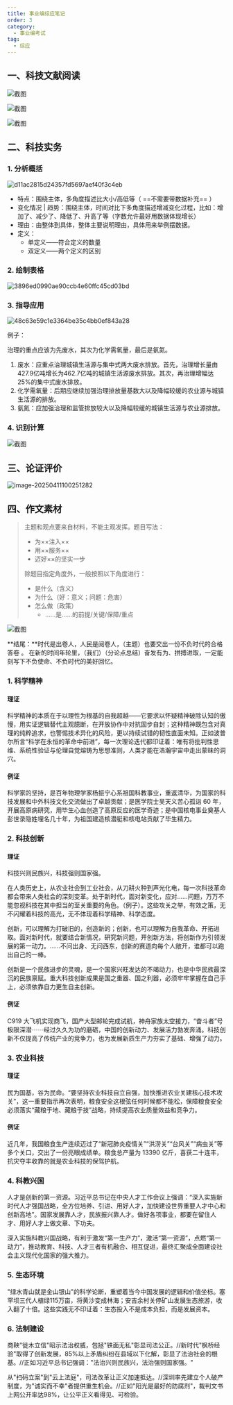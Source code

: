 ```yaml
---
title: 事业编综应笔记
order: 3
category:
  - 事业编考试
tag:
  - 综应
---
```


## 一、科技文献阅读

![截图](./images/818a1c03ac742bc5b7772c8410af372d.png)

![截图](./images/86e31fb278216392026bdea6e4db08d2.png)

![截图](./images/9f8bd11c45627a0ca999d35dae1f88a5.png)

## 二、科技实务

### 1. 分析概括

![d11ac2815d24357fd5697aef40f3c4eb](./images/d11ac2815d24357fd5697aef40f3c4eb.jpg)

- 特点：围绕主体，多角度描述比大小/高低等（ ==不需要带数据补充== ）
- 变化情况 | 趋势：围绕主体，时间对比下多角度描述增减变化过程，比如：增加了、减少了、降低了、升高了等（字数允许最好用数据体现增长）
- 理由：由整体到具体，整体主要说明理由，具体用来举例摆数据。
- 定义：
  - 单定义——符合定义的数量
  - 双定义——两个定义的区别

### 2. 绘制表格

![3896ed0990ae90ccb4e60ffc45cd03bd](./images/3896ed0990ae90ccb4e60ffc45cd03bd.jpg)

### 3. 指导应用

![48c63e59c1e3364be35c4bb0ef843a28](./images/48c63e59c1e3364be35c4bb0ef843a28.jpg)

例子：

治理的重点应该为先废水，其次为化学需氧量，最后是氨氮。

1. 废水：应重点治理城镇生活源与集中式两大废水排放。首先，治理增长量由427.9亿吨增长为462.7亿吨的城镇生活源废水排放。其次，再治理增幅达25%的集中式废水排放。
2. 化学需氧量：后期应继续加强治理排放量基数大以及降幅较缓的农业源与城镇生活源的排放。
3. 氨氮：应加强治理和监管排放较大以及降幅较缓的城镇生活源与农业源排放。

### 4. 识别计算

![截图](./images/064b26f334e0a20377a646159b4570a4.jpg)

## 三、论证评价

![image-20250411100251282](./images/image-20250411100251282.png)

## 四、作文素材

> 主题和观点要来自材料，不能主观发挥。题目写法：
> 
> - 为××注入××
> - 用××服务××
> - 迈好××的坚实一步
> 
> 除题目指定角度外，一般按照以下角度进行：
> 
> - 是什么（含义）
> - 为什么（好：意义；问题：危害）
> - 怎么做（政策）
>   - ……是……的前提/关键/保障/重点

![截图](./images/57283fd755d241c075394cea6663339b.png)

**结尾：**时代是出卷人，人民是阅卷人，（主题）也要交出一份不负时代的合格答卷 。 在新的时间年轮里，（我们）（分论点总结）奋发有为、拼搏进取，一定能刻写下不负使命、不负时代的美好回忆。

### 1. 科学精神

#### 理证

科学精神的本质在于以理性为根基的自我超越——它要求以怀疑精神破除认知的傲慢，用实证逻辑替代主观臆断，在开放协作中对抗固步自封；这种精神既包含对真理的纯粹追求，也警惕技术异化的风险，更以持续试错的韧性直面未知。正如波普尔所言“科学在永恒的革命中前进”，每一次理论迭代都印证着：唯有将批判性思维、系统性验证与伦理自觉熔铸为思想准则，人类才能在浩瀚宇宙中走出蒙昧的洞穴。

#### 例证

科学家的坚持，是百年物理学家杨振宁心系祖国科教事业，重返清华，为国家的科技发展和中外科技文化交流做出了卓越贡献；是医学院士吴天义苦心孤诣 60 年，开展高原病研究，用毕生心血创造了高原反应的医学奇迹；是中国核电事业奠基人彭世录隐姓埋名几十年，为祖国建造核潜艇和核电站贡献了毕生精力。

### 2. 科技创新

#### 理证

科技兴则民族兴，科技强则国家强。

在人类历史上，从农业社会到工业社会，从刀耕火种到声光化电，每一次科技革命都会带来人类社会的深刻变革。处于新时代，面对新变化，应对……问题，万万不能忽视科技在其中担当的至关重要的角色。（例子）。这些攻关之举，有效之策，无不闪耀着科技的高光，无不体现着科学精神、科学态度。

创新，可以理解为打破旧的，创造新的；创新，也可以理解为自我革命、开拓进取。面对新时代，就要结合新情况，研究新问题，开创新方法，将创新作为引领发展的第一动力。……不问出身、无问西东，创新的赛道向每个人敞开，谁都可以跑出自己的一棒。

创新是一个民族进步的灵魂，是一个国家兴旺发达的不竭动力，也是中华民族最深沉的民族禀赋。重大科技创新成果是国之重器、国之利器，必须牢牢掌握在自己手上，必须依靠自力更生自主创新。

#### 例证

C919 大飞机实现商飞，国产大型邮轮完成试航，神舟家族太空接力，“奋斗者”号极限深潜┄┄经过久久为功的磨砺，中国的创新动力、发展活力勃发奔涌。科技创新不仅提高了传统产业的竞争力，也为发展新质生产力夯实了基础、增强了动力。

### 3. 农业科技

#### 理证

民为国基，谷为民命。“要坚持农业科技自立自强，加快推进农业关建核心技术攻关”，这一重要指示再次表明，粮食安全这根弦任何时候都不能松，保障粮食安全必须落实“藏粮于地、藏粮于技”战略，持续提高农业质量效益和竞争力。

#### 例证

近几年，我国粮食生产连续迈过了“新冠肺炎疫情关”“洪涝关”“台风关”“病虫关”等多个关口，交出了一份亮眼成绩单。粮食总产量为 13390 亿斤，喜获二十连丰，抗灾夺丰收靠的就是农业科技的保驾护航。

### 4. 科教兴国

人才是创新的第一资源。习近平总书记在中央人才工作会议上强调：“深入实施新时代人才强国战略，全方位培养、引进、用好人才，加快建设世界重要人才中心和创新高地”。国家发展靠人才，民族振兴靠人才。做好各项事业，都要在留住人才、用好人才上做文章、下功夫。

深入实施科教兴国战略，有利于激发“第一生产力”，激活“第一资源”，点燃“第一动力”，推动教育、科技、人才三者有机融合、相互促进，最终汇聚成全面建设社会主义现代化国家的强大推力。

### 5. 生态环境

"绿水青山就是金山银山"的科学论断，重塑着当今中国发展的逻辑和价值坐标。塞罕坝三代人植绿115万亩，将黄沙变成林海；安吉余村关停矿山发展生态旅游，收入翻了十倍。这些实践无不印证着：生态投入不是成本负担，而是发展资本。

### 6. 法制建设

商鞅"徙木立信"昭示法治权威，包拯"铁面无私"彰显司法公正。//新时代"枫桥经验"取得了创新发展，85%以上矛盾纠纷在县域以下化解，彰显了法治社会的根基。//正如习近平总书记强调："法治兴则民族兴，法治强则国家强。"

从"扫码立案"到"云上法庭"，司法改革让正义加速抵达。//深圳率先建立个人破产制度，为"诚实而不幸"者提供重生机会。//正如"阳光是最好的防腐剂"，裁判文书上网公开率达98%，让公平正义看得见、可检验。
